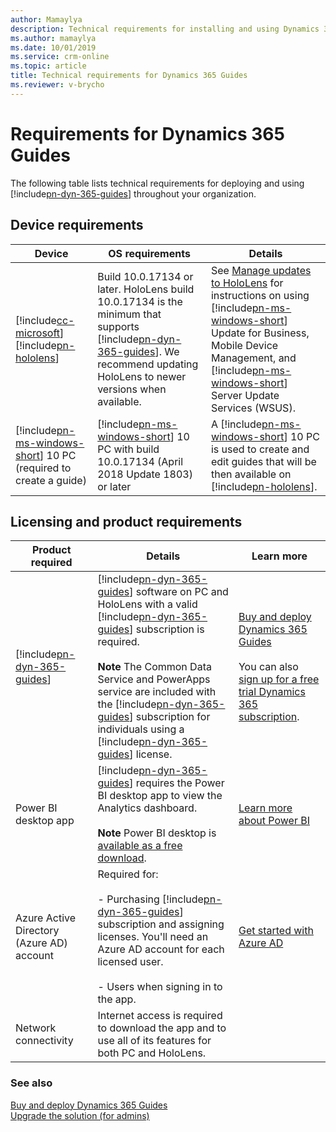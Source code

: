 ```yaml
---
author: Mamaylya
description: Technical requirements for installing and using Dynamics 365 Guides
ms.author: mamaylya
ms.date: 10/01/2019
ms.service: crm-online
ms.topic: article
title: Technical requirements for Dynamics 365 Guides
ms.reviewer: v-brycho
---
```


# Requirements for Dynamics 365 Guides

The following table lists technical requirements for deploying and using [!include[pn-dyn-365-guides](../includes/pn-dyn-365-guides.md)] throughout your organization.

## Device requirements
|Device|OS requirements|Details|
|----------------------------------------|---------------------------------------------|-------------------------------------|
|[!include[cc-microsoft](../includes/cc-microsoft.md)] [!include[pn-hololens](../includes/pn-hololens.md)]|Build 10.0.17134 or later. HoloLens build 10.0.17134 is the minimum that supports [!include[pn-dyn-365-guides](../includes/pn-dyn-365-guides.md)]. We recommend updating HoloLens to newer versions when available. |See [Manage updates to HoloLens](https://docs.microsoft.com/HoloLens/hololens-updates) for instructions on using [!include[pn-ms-windows-short](../includes/pn-ms-windows-short.md)] Update for Business, Mobile Device Management, and [!include[pn-ms-windows-short](../includes/pn-ms-windows-short.md)] Server Update Services (WSUS).|
|[!include[pn-ms-windows-short](../includes/pn-ms-windows-short.md)] 10 PC (required to create a guide)|[!include[pn-ms-windows-short](../includes/pn-ms-windows-short.md)] 10 PC with build 10.0.17134 (April 2018 Update 1803) or later|A [!include[pn-ms-windows-short](../includes/pn-ms-windows-short.md)] 10 PC is used to create and edit guides that will be then available on [!include[pn-hololens](../includes/pn-hololens.md)].|

## Licensing and product requirements

|Product required|Details|Learn more|
|-------------------------------|-------------------------------------------------------|-------------------------------------------|
|[!include[pn-dyn-365-guides](../includes/pn-dyn-365-guides.md)]|[!include[pn-dyn-365-guides](../includes/pn-dyn-365-guides.md)] software on PC and HoloLens with a valid [!include[pn-dyn-365-guides](../includes/pn-dyn-365-guides.md)] subscription is required.</br><br>**Note** The Common Data Service and PowerApps service are included with the [!include[pn-dyn-365-guides](../includes/pn-dyn-365-guides.md)] subscription for individuals using a [!include[pn-dyn-365-guides](../includes/pn-dyn-365-guides.md)] license.|[Buy and deploy Dynamics 365 Guides](setup.md)</br><br>You can also [sign up for a free trial Dynamics 365 subscription](setup.md).|
|Power BI desktop app|[!include[pn-dyn-365-guides](../includes/pn-dyn-365-guides.md)] requires the Power BI desktop app to view the Analytics dashboard.</br><br>**Note** Power BI desktop is [available as a free download](https://powerbi.microsoft.com/desktop/).|[Learn more about Power BI](https://powerbi.microsoft.com/desktop/)|
|Azure Active Directory (Azure AD) account|Required for:</br><br>- Purchasing [!include[pn-dyn-365-guides](../includes/pn-dyn-365-guides.md)] subscription and assigning licenses. You'll need an Azure AD account for each licensed user.</br><br>- Users when signing in to the app.|[Get started with Azure AD](https://docs.microsoft.com/azure/active-directory/fundamentals/active-directory-whatis)|
|Network connectivity|Internet access is required to download the app and to use all of its features for both PC and HoloLens.||

### See also

[Buy and deploy Dynamics 365 Guides](setup.md)<br>
[Upgrade the solution (for admins)](upgrade.md)
